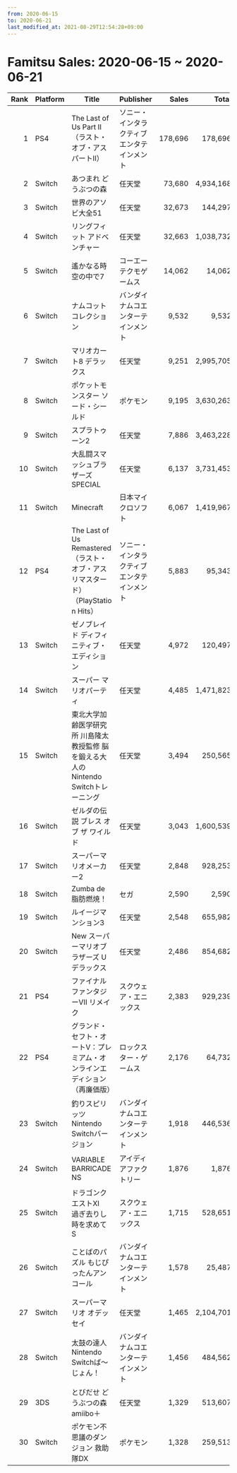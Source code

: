 ```yaml
---
from: 2020-06-15
to: 2020-06-21
last_modified_at: 2021-08-29T12:54:28+09:00
---
```

# Famitsu Sales: 2020-06-15 ~ 2020-06-21
| Rank | Platform | Title | Publisher | Sales | Total | Rate | New |
| -: | -- | -- | -- | -: | -: | -: | -- |
| 1 | PS4 | The Last of Us Part II（ラスト・オブ・アス パートII） | ソニー・インタラクティブエンタテインメント | 178,696 | 178,696 | 20% | **New** |
| 2 | Switch | あつまれ どうぶつの森 | 任天堂 | 73,680 | 4,934,168 | 20% |  |
| 3 | Switch | 世界のアソビ大全51 | 任天堂 | 32,673 | 144,297 | 20% |  |
| 4 | Switch | リングフィット アドベンチャー | 任天堂 | 32,663 | 1,038,732 | 20% |  |
| 5 | Switch | 遙かなる時空の中で7 | コーエーテクモゲームス | 14,062 | 14,062 | 20% | **New** |
| 6 | Switch | ナムコットコレクション | バンダイナムコエンターテインメント | 9,532 | 9,532 | 60% | **New** |
| 7 | Switch | マリオカート8 デラックス | 任天堂 | 9,251 | 2,995,705 | 20% |  |
| 8 | Switch | ポケットモンスター ソード・シールド | ポケモン | 9,195 | 3,630,263 | 20% |  |
| 9 | Switch | スプラトゥーン2 | 任天堂 | 7,886 | 3,463,228 | 20% |  |
| 10 | Switch | 大乱闘スマッシュブラザーズ SPECIAL | 任天堂 | 6,137 | 3,731,453 | 20% |  |
| 11 | Switch | Minecraft | 日本マイクロソフト | 6,067 | 1,419,967 | 20% |  |
| 12 | PS4 | The Last of Us Remastered（ラスト・オブ・アス リマスタード）（PlayStation Hits） | ソニー・インタラクティブエンタテインメント | 5,883 | 95,343 | 20% |  |
| 13 | Switch | ゼノブレイド ディフィニティブ・エディション | 任天堂 | 4,972 | 120,497 | 20% |  |
| 14 | Switch | スーパー マリオパーティ | 任天堂 | 4,485 | 1,471,823 | 20% |  |
| 15 | Switch | 東北大学加齢医学研究所 川島隆太教授監修 脳を鍛える大人のNintendo Switchトレーニング | 任天堂 | 3,494 | 250,565 | 20% |  |
| 16 | Switch | ゼルダの伝説 ブレス オブ ザ ワイルド | 任天堂 | 3,043 | 1,600,539 | 20% |  |
| 17 | Switch | スーパーマリオメーカー2 | 任天堂 | 2,848 | 928,253 | 20% |  |
| 18 | Switch | Zumba de 脂肪燃焼！ | セガ | 2,590 | 2,590 | 80% | **New** |
| 19 | Switch | ルイージマンション3 | 任天堂 | 2,548 | 655,982 | 20% |  |
| 20 | Switch | New スーパーマリオブラザーズ U デラックス | 任天堂 | 2,486 | 854,682 | 20% |  |
| 21 | PS4 | ファイナルファンタジーVII リメイク | スクウェア・エニックス | 2,383 | 929,239 | 20% |  |
| 22 | PS4 | グランド・セフト・オートV：プレミアム・オンラインエディション（再廉価版） | ロックスター・ゲームス | 2,176 | 64,732 | 20% |  |
| 23 | Switch | 釣りスピリッツ Nintendo Switchバージョン | バンダイナムコエンターテインメント | 1,918 | 446,536 | 20% |  |
| 24 | Switch | VARIABLE BARRICADE NS | アイディアファクトリー | 1,876 | 1,876 | 40% | **New** |
| 25 | Switch | ドラゴンクエストXI　過ぎ去りし時を求めて S | スクウェア・エニックス | 1,715 | 528,651 | 20% |  |
| 26 | Switch | ことばのパズル もじぴったんアンコール | バンダイナムコエンターテインメント | 1,578 | 25,487 | 40% |  |
| 27 | Switch | スーパーマリオ オデッセイ | 任天堂 | 1,465 | 2,104,701 | 20% |  |
| 28 | Switch | 太鼓の達人 Nintendo Switchば〜じょん！ | バンダイナムコエンターテインメント | 1,456 | 484,562 | 20% |  |
| 29 | 3DS | とびだせ どうぶつの森 amiibo＋ | 任天堂 | 1,329 | 513,607 | 20% |  |
| 30 | Switch | ポケモン不思議のダンジョン 救助隊DX | ポケモン | 1,328 | 259,513 | 20% |  |

